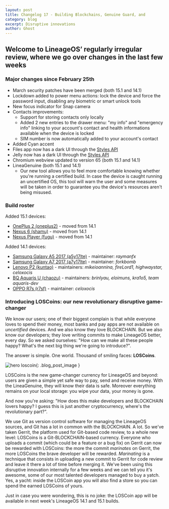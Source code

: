 ```yaml
---
layout: post
title: Changelog 17 - Building Blockchains, Genuine Guard, and 
category: blog
excerpt: Disruptive innovations
author: Ghost
---
```


## Welcome to LineageOS’ regularly irregular review, where we go over changes in the last few weeks

### Major changes since February 25th
* March security patches have been merged (both 15.1 and 14.1)
* Lockdown added to power menu actions: lock the device and force the password input, disabling any biometric or smart unlock tools 
* New focus indicator for Snap camera
* Contacts improvements:
  * Support for storing contacts only locally
  * Added 2 new entries to the drawer menu: "my info" and "emergency info" linking to your account's contact and health informations available when the device is locked
  * SIM number is now automatically added to your account's contact
* Added Cyan accent
* Files app now has a dark UI through the [Styles API]()
* Jelly now has a dark UI through the [Styles API]()
* Chromium webview updated to version 65 (both 15.1 and 14.1)
* LineaGenuine (both 15.1 and 14.1)
  * Our new tool allows you to feel more comfortable knowing whether you're running a certified build. In case the device is caught running an uncertified OS, this tool will warn the user and some measures will be taken in order to guarantee you the device's resources aren't being misused.

### Build roster

Added 15.1 devices:

* [OnePlus 2 (oneplus2)](https://wiki.lineageos.org/devices/oneplus2) - moved from 14.1
* [Nexus 6 (shamu)](https://wiki.lineageos.org/devices/shamu) - moved from 14.1
* [Nexus Player (fugu)](https://wiki.lineageos.org/devices/fugu) - moved from 14.1

Added 14.1 devices:

* [Samsung Galaxy A5 2017 (a5y17lte)](https://wiki.lineageos.org/devices/a5y17lte) - maintainer: _raymanfx_
* [Samsung Galaxy A7 2017 (a7y17lte)](https://wiki.lineageos.org/devices/a7y17lte) - maintainer: _forkbomb_
* [Lenovo P2 (kuntao)](https://wiki.lineageos.org/devices/kuntao) - maintainers: _mikeioannina, fireLord1, highwaystar, celoxocis_
* [BQ Aquaris U (chaozu)](https://wiki.lineageos.org/devices/chaozu) - maintainers: _brinlyau, eloimuns, kra1o5, team aquaris-dev_
* [OPPO R7s (r7sf)](https://wiki.lineageos.org/devices/r7sf) - maintainer: _celoxocis_

### Introducing LOSCoins: our new revolutionary disruptive game-changer

We know our users; one of their biggest complain is that while everyone loves to spend their money, most banks and pay apps are not available
on _uncertified_ devices. And we also know they love BLOCKCHAIN.
But we also know our developers; they love writing commits to make LineageOS better, every day.
So we asked ourselves: "How can we make all these people happy? What's the next big thing we're going to introduce?". 

The answer is simple. One world. Thousand of smiling faces: **LOSCoins**.

![hero loscoin]({{site.baseurl}}/images/2018-04-01/loscoin-hero.png){: .blog_post_image }



LOSCoins is the new game-changer currency for LineageOS and beyond: users are given a simple yet safe way to pay, send and receive money. With the LineaGenuine, they will know their data is safe.
Moreover everything remains on your local storage: you wipe your data, your money is gone.

And now you're asking: "How does this make developers and BLOCKCHAIN lovers happy? I guess this is just another cryptocurrency, where's the revolutionary part?".

We use Git as version control software for managing the LineageOS sources, and Git has a lot in common with the BLOCKCHAIN. A lot.
So we've taken Gerrit, the platform used for Git-based code review, to a whole new level: LOSCoins is a Git-BLOCKCHAIN-based currency.
Everyone who uploads a commit (which could be a feature or a bug fix) on Gerrit can now be rewarded with LOSCoins:
the more the commit _marinates_ on Gerrit, the more LOSCoins the brave developer will be rewarded.
_Marinating_ is a technique that consists in uploading a new commit to Gerrit for code review and leave it there a
lot of time before merging it.
We've been using this disruptive innovation internally for a few weeks and we can tell you it's awesome, some of our most talented developers managed to buy a yatch.
Yes, a yacht: inside the LOSCoin app you will also find a store so you can spend the earned LOSCoins of yours.

Just in case you were wondering, this is no joke: the LOSCoin app will be available in next week's LineageOS 14.1 and 15.1 builds.
